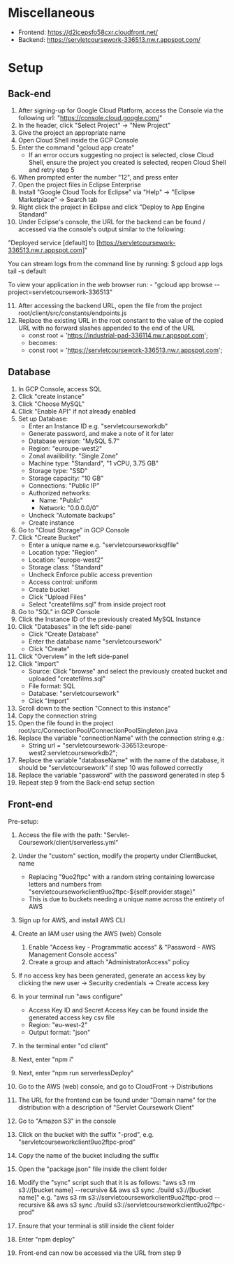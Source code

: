 # Miscellaneous #
- Frontend: https://d2icepsfo58cxr.cloudfront.net/
- Backend: https://servletcoursework-336513.nw.r.appspot.com/

# Setup #
## Back-end ##
1. After signing-up for Google Cloud Platform, access the Console via the following url: "https://console.cloud.google.com/"
2. In the header, click "Select Project" -> "New Project"
3. Give the project an appropriate name
4. Open Cloud Shell inside the GCP Console
5. Enter the command "gcloud app create"
    - If an error occurs suggesting no project is selected, close Cloud Shell, ensure the project you created is selected, reopen Cloud Shell and retry step 5
6. When prompted enter the number "12", and press enter
7. Open the project files in Eclipse Enterprise
8. Install "Google Cloud Tools for Eclipse" via "Help" -> "Eclipse Marketplace" -> Search tab
9. Right click the project in Eclipse and click "Deploy to App Engine Standard"
10. Under Eclipse's console, the URL for the backend can be found / accessed via the console's output similar to the following:

"Deployed service [default] to [https://servletcoursework-336513.nw.r.appspot.com]"

You can stream logs from the command line by running:
  $ gcloud app logs tail -s default

To view your application in the web browser run:
    - "gcloud app browse --project=servletcoursework-336513"

11. After accessing the backend URL, open the file from the project root/client/src/constants/endpoints.js
12. Replace the existing URL in the root constant to the value of the copied URL with no forward slashes appended to the end of the URL
    - const root = 'https://industrial-pad-336114.nw.r.appspot.com';
    - becomes:
    - const root = 'https://servletcoursework-336513.nw.r.appspot.com';

## Database ##
1. In GCP Console, access SQL
2. Click "create instance"
3. Click "Choose MySQL"
4. Click "Enable API" if not already enabled
5. Set up Database:
    - Enter an Instance ID e.g. "servletcourseworkdb"
    - Generate password, and make a note of it for later
    - Database version: "MySQL 5.7"
    - Region: "euroupe-west2"
    - Zonal availibility: "Single Zone"
    - Machine type: "Standard", "1 vCPU, 3.75 GB"
    - Storage type: "SSD"
    - Storage capacity: "10 GB"
    - Connections: "Public IP"
    - Authorized networks:
        - Name: "Public"
        - Network: "0.0.0.0/0"
    - Uncheck "Automate backups"
    - Create instance
6. Go to "Cloud Storage" in GCP Console
7. Click "Create Bucket"
    - Enter a unique name e.g. "servletcourseworksqlfile"
    - Location type: "Region"
    - Location: "europe-west2"
    - Storage class: "Standard"
    - Uncheck Enforce public access prevention
    - Access control: uniform
    - Create bucket
    - Click "Upload Files"
    - Select "createfilms.sql" from inside project root
8. Go to "SQL" in GCP Console
9. Click the Instance ID of the previously created MySQL Instance
10. Click "Databases" in the left side-panel
    - Click "Create Database"
    - Enter the database name "servletcoursework"
    - Click "Create"
11. Click "Overview" in the left side-panel
12. Click "Import"
    - Source: Click "browse" and select the previously created bucket and uploaded "createfilms.sql"
    - File format: SQL
    - Database: "servletcoursework"
    - Click "Import"
13. Scroll down to the section "Connect to this instance"
14. Copy the connection string
15. Open the file found in the project root/src/ConnectionPool/ConnectionPoolSingleton.java
16. Replace the variable "connectionName" with the connection string e.g.:
    - String url = "servletcoursework-336513:europe-west2:servletcourseworkdb2";
17. Replace the variable "databaseName" with the name of the database, it should be "servletcoursework" if step 10 was followed correctly 
18. Replace the variable "password" with the password generated in step 5
19. Repeat step 9 from the Back-end setup section

## Front-end ##

Pre-setup:
1. Access the file with the path: "Servlet-Coursework/client/serverless.yml"
2. Under the "custom" section, modify the property under ClientBucket, name
    - Replacing "9uo2ftpc" with a random string containing lowercase letters and numbers from "servletcourseworkclient9uo2ftpc-${self:provider.stage}"
    - This is due to buckets needing a unique name across the entirety of AWS

1. Sign up for AWS, and install AWS CLI
2. Create an IAM user using the AWS (web) Console
    1. Enable "Access key - Programmatic access" & "Password - AWS Management Console access"
    2. Create a group and attach "AdministratorAccess" policy
3. If no access key has been generated, generate an access key by clicking the new user -> Security credentials -> Create access key 
4. In your terminal run "aws configure"
    - Access Key ID and Secret Access Key can be found inside the generated access key csv file
    - Region: "eu-west-2"
    - Output format: "json"
5. In the terminal enter "cd client"
6. Next, enter "npm i"
7. Next, enter "npm run serverlessDeploy"
8. Go to the AWS (web) console, and go to CloudFront -> Distributions
9. The URL for the frontend can be found under "Domain name" for the distribution with a description of "Servlet Coursework Client"
10. Go to "Amazon S3" in the console
11. Click on the bucket with the suffix "-prod", e.g. "servletcourseworkclient9uo2ftpc-prod"
12. Copy the name of the bucket including the suffix
13. Open the "package.json" file inside the client folder
14. Modify the "sync" script such that it is as follows: "aws s3 rm s3://[bucket name] --recursive && aws s3 sync ./build s3://[bucket name]" e.g. "aws s3 rm s3://servletcourseworkclient9uo2ftpc-prod --recursive && aws s3 sync ./build s3://servletcourseworkclient9uo2ftpc-prod"
15. Ensure that your terminal is still inside the client folder
16. Enter "npm deploy"
17. Front-end can now be accessed via the URL from step 9
